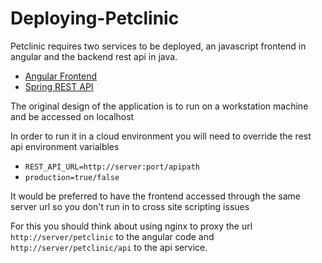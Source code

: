 # Deploying-Petclinic

Petclinic requires two services to be deployed, an javascript frontend in angular and the backend rest api in java.

- [Angular Frontend](https://github.com/spring-petclinic/spring-petclinic-angular)
- [Spring REST API](https://github.com/spring-petclinic/spring-petclinic-rest)

The original design of the application is to run on a workstation machine and be accessed on localhost

In order to run it in a cloud environment you will need to override the rest api environment varialbles

- `REST_API_URL=http://server:port/apipath`
- `production=true/false`

It would be preferred to have the frontend accessed through the same server url so you don't run in to cross site scripting issues

For this you should think about using nginx to proxy the url `http://server/petclinic` to the angular code and `http://server/petclinic/api` to the api service.

